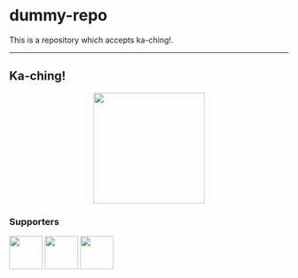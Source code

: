 # dummy-repo
This is a repository which accepts ka-ching!.

___
## Ka-ching!
<p align="center">
  <a href="https://razorpay.webug.space/TarunTomar122/Software-Hackathon-Prometeo-2020"><img src="https://i.imgur.com/ihTLDXK.jpeg" width="200"/></a>
</p>

### Supporters
[<img src="https://avatars2.githubusercontent.com/u/54112921?v=4" width="60" height="60"/>](https://github.com/TarunTomar122)  [<img src="https://avatars3.githubusercontent.com/u/42870378?v=4" width="60" height="60"/>](https://github.com/killbotXD)  [<img src="https://avatars2.githubusercontent.com/u/39331243?v=4" width="60" height="60"/>](https://github.com/kunaltawatia)
